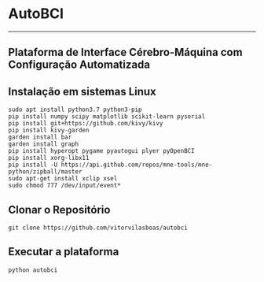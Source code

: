 # AutoBCI
---
## Plataforma de Interface Cérebro-Máquina com Configuração Automatizada


## Instalação em sistemas Linux ##
```shell
sudo apt install python3.7 python3-pip
pip install numpy scipy matplotlib scikit-learn pyserial
pip install git+https://github.com/kivy/kivy
pip install kivy-garden
garden install bar
garden install graph
pip install hyperopt pygame pyautogui plyer pyOpenBCI
pip install xorg-libx11
pip install -U https://api.github.com/repos/mne-tools/mne-python/zipball/master
sudo apt-get install xclip xsel
sudo chmod 777 /dev/input/event*
```

## Clonar o Repositório ##
```shell
git clone https://github.com/vitorvilasboas/autobci
```

## Executar a plataforma ##
```shell
python autobci
```
